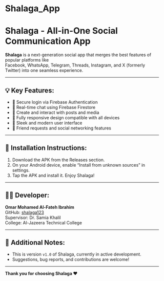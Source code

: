 # Shalaga_App
# Shalaga - All-in-One Social Communication App

**Shalaga** is a next-generation social app that merges the best features of popular platforms like  
Facebook, WhatsApp, Telegram, Threads, Instagram, and X (formerly Twitter) into one seamless experience.

---

## 💡 Key Features:

- 🔐 Secure login via Firebase Authentication  
- 💬 Real-time chat using Firebase Firestore  
- 📝 Create and interact with posts and media  
- 📱 Fully responsive design compatible with all devices  
- 🎨 Sleek and modern user interface  
- 👥 Friend requests and social networking features

---

## 📲 Installation Instructions:

1. Download the APK from the Releases section.  
2. On your Android device, enable “Install from unknown sources” in settings.  
3. Tap the APK and install it. Enjoy Shalaga!

---

## 👨‍💻 Developer:

**Omar Mohamed Al-Fateh Ibrahim**  
GitHub: [shalaga123](https://github.com/shalaga123)  
Supervisor: Dr. Samia Khalil  
College: Al-Jazeera Technical College

---

## 🚀 Additional Notes:

- This is version `v1.0` of Shalaga, currently in active development.  
- Suggestions, bug reports, and contributions are welcome!

---

**Thank you for choosing Shalaga ❤️**

